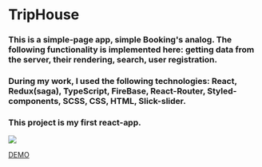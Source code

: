 # TripHouse

### This is a simple-page app, simple Booking's analog. The following functionality is implemented here: getting data from the server, their rendering, search, user registration.

### During my work, I used the following technologies: React, Redux(saga), TypeScript, FireBase, React-Router, Styled-components, SCSS, CSS, HTML, Slick-slider.

### This project is my first react-app.

<img src="preview.png">

[DEMO](https://elena-davydik.github.io/TripHouse/)
